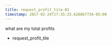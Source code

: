 ```yaml
---
title: request_profit_tile-01
timestamp: 2017-02-24T17:35:25.626867734-05:00
---
```


what are my total profits
* request_profit_tile

